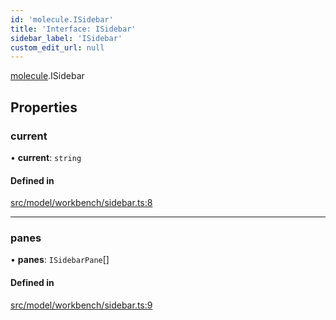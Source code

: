 ```yaml
---
id: 'molecule.ISidebar'
title: 'Interface: ISidebar'
sidebar_label: 'ISidebar'
custom_edit_url: null
---
```


[molecule](../namespaces/molecule).ISidebar

## Properties

### current

• **current**: `string`

#### Defined in

[src/model/workbench/sidebar.ts:8](https://github.com/DTStack/molecule/blob/b675cb9/src/model/workbench/sidebar.ts#L8)

---

### panes

• **panes**: `ISidebarPane`[]

#### Defined in

[src/model/workbench/sidebar.ts:9](https://github.com/DTStack/molecule/blob/b675cb9/src/model/workbench/sidebar.ts#L9)
